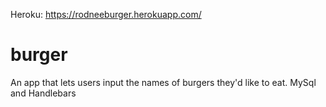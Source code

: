 Heroku:  https://rodneeburger.herokuapp.com/
<br>
# burger
An app that lets users input the names of burgers they'd like to eat.  MySql and Handlebars
